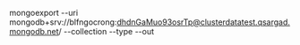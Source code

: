 mongoexport --uri mongodb+srv://blfngocrong:dhdnGaMuo93osrTp@clusterdatatest.qsargad.mongodb.net/<DATABASE> --collection <COLLECTION> --type <FILETYPE> --out <FILENAME>